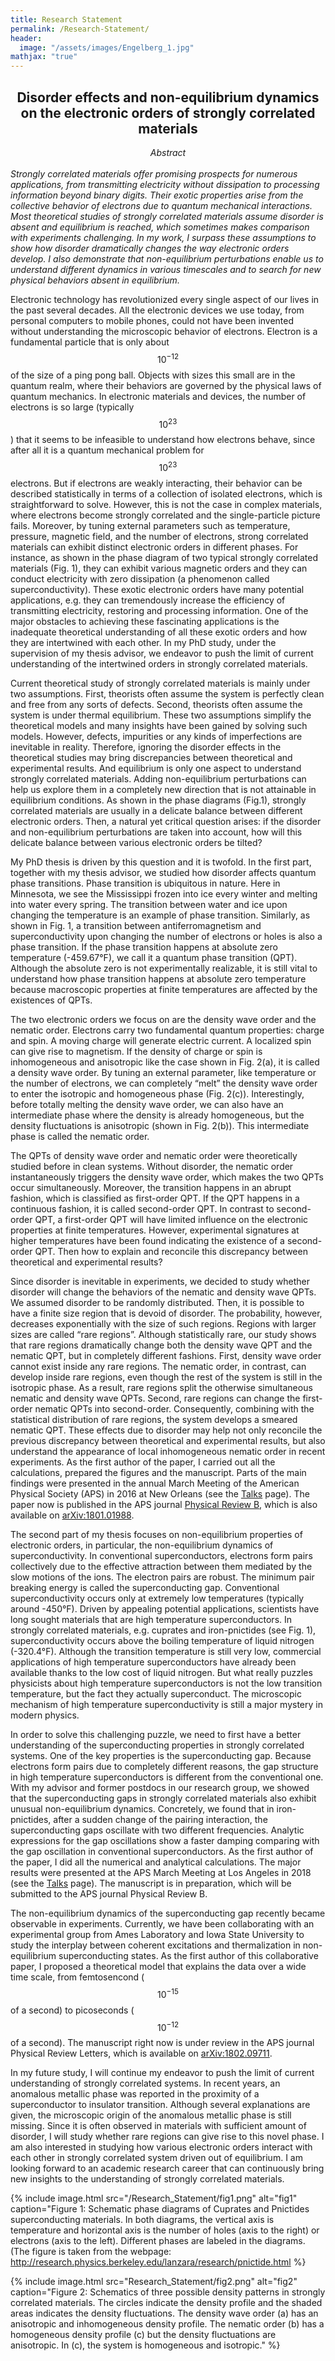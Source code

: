 ```yaml
---
title: Research Statement
permalink: /Research-Statement/
header:
  image: "/assets/images/Engelberg_1.jpg"
mathjax: "true"
---
```

<h2><center>Disorder effects and non-equilibrium dynamics on the electronic orders of strongly correlated materials</center></h2>

<em><center>Abstract</center></em><br>
*Strongly correlated materials offer promising prospects for numerous applications, from transmitting electricity without dissipation to processing information beyond binary digits. Their exotic properties arise from the collective behavior of electrons due to quantum mechanical interactions. Most theoretical studies of strongly correlated materials assume disorder is absent and equilibrium is reached, which sometimes makes comparison with experiments challenging. In my work, I surpass these assumptions to show how disorder dramatically changes the way electronic orders develop. I also demonstrate that non-equilibrium perturbations enable us to understand different dynamics in various timescales and to search for new physical behaviors absent in equilibrium.*

Electronic technology has revolutionized every single aspect of our lives in the past several decades. All the electronic devices we use today, from personal computers to mobile phones, could not have been invented without understanding the microscopic behavior of electrons. Electron is a fundamental particle that is only about $$10^{-12}$$ of the size of a ping pong ball. Objects with sizes this small are in the quantum realm, where their behaviors are governed by the physical laws of quantum mechanics. In electronic materials and devices, the number of electrons is so large (typically $$10^{23}$$) that it seems to be infeasible to understand how electrons behave, since after all it is a quantum mechanical problem for $$10^{23}$$ electrons. But if electrons are weakly interacting, their behavior can be described statistically in terms of a collection of isolated electrons, which is straightforward to solve. However, this is not the case in complex materials, where electrons become strongly correlated and the single-particle picture fails. Moreover, by tuning external parameters such as temperature, pressure, magnetic field, and the number of electrons, strong correlated materials can exhibit distinct electronic orders in different phases. For instance, as shown in the phase diagram of two typical strongly correlated materials (Fig. 1), they can exhibit various magnetic orders and they can conduct electricity with zero dissipation (a phenomenon called superconductivity). These exotic electronic orders have many potential applications, e.g. they can tremendously increase the efficiency of transmitting electricity, restoring and processing information. One of the major obstacles to achieving these fascinating applications is the inadequate theoretical understanding of all these exotic orders and how they are intertwined with each other. In my PhD study, under the supervision of my thesis advisor, we endeavor to push the limit of current understanding of the intertwined orders in strongly correlated materials.

Current theoretical study of strongly correlated materials is mainly under two assumptions. First, theorists often assume the system is perfectly clean and free from any sorts of defects. Second, theorists often assume the system is under thermal equilibrium. These two assumptions simplify the theoretical models and many insights have been gained by solving such models. However, defects, impurities or any kinds of imperfections are inevitable in reality. Therefore, ignoring the disorder effects in the theoretical studies may bring discrepancies between theoretical and experimental results. And equilibrium is only one aspect to understand strongly correlated materials. Adding non-equilibrium perturbations can help us explore them in a completely new direction that is not attainable in equilibrium conditions. As shown in the phase diagrams (Fig.1), strongly correlated materials are usually in a delicate balance between different electronic orders. Then, a natural yet critical question arises: if the disorder and non-equilibrium perturbations are taken into account, how will this delicate balance between various electronic orders be tilted?

My PhD thesis is driven by this question and it is twofold. In the first part, together with my thesis advisor, we studied how disorder affects quantum phase transitions. Phase transition is ubiquitous in nature. Here in Minnesota, we see the Mississippi frozen into ice every winter and melting into water every spring. The transition between water and ice upon changing the temperature is an example of phase transition. Similarly, as shown in Fig. 1, a transition between antiferromagnetism and superconductivity upon changing the number of electrons or holes is also a phase transition. If the phase transition happens at absolute zero temperature (-459.67&deg;F), we call it a quantum phase transition (QPT). Although the absolute zero is not experimentally realizable, it is still vital to understand how phase transition happens at absolute zero temperature because macroscopic properties at finite temperatures are affected by the existences of QPTs.

The two electronic orders we focus on are the density wave order and the nematic order. Electrons carry two fundamental quantum properties: charge and spin. A moving charge will generate electric current. A localized spin can give rise to magnetism. If the density of charge or spin is inhomogeneous and anisotropic like the case shown in Fig. 2(a), it is called a density wave order. By tuning an external parameter, like temperature or the number of electrons, we can completely “melt” the density wave order to enter the isotropic and homogeneous phase (Fig. 2(c)). Interestingly, before totally melting the density wave order, we can also have an intermediate phase where the density is already homogeneous, but the density fluctuations is anisotropic (shown in Fig. 2(b)). This intermediate phase is called the nematic order.

The QPTs of density wave order and nematic order were theoretically studied before in clean systems. Without disorder, the nematic order instantaneously triggers the density wave order, which makes the two QPTs occur simultaneously. Moreover, the transition happens in an abrupt fashion, which is classified as first-order QPT. If the QPT happens in a continuous fashion, it is called second-order QPT. In contrast to second-order QPT, a first-order QPT will have limited influence on the electronic properties at finite temperatures. However, experimental signatures at higher temperatures have been found indicating the existence of a second-order QPT. Then how to explain and reconcile this discrepancy between theoretical and experimental results?

Since disorder is inevitable in experiments, we decided to study whether disorder will change the behaviors of the nematic and density wave QPTs. We assumed disorder to be randomly distributed. Then, it is possible to have a finite size region that is devoid of disorder. The probability, however, decreases exponentially with the size of such regions. Regions with larger sizes are called “rare regions”. Although statistically rare, our study shows that rare regions dramatically change both the density wave QPT and the nematic QPT, but in completely different fashions. First, density wave order cannot exist inside any rare regions. The nematic order, in contrast, can develop inside rare regions, even though the rest of the system is still in the isotropic phase. As a result, rare regions split the otherwise simultaneous nematic and density wave QPTs. Second, rare regions can change the first-order nematic QPTs into second-order. Consequently, combining with the statistical distribution of rare regions, the system develops a smeared nematic QPT. These effects due to disorder may help not only reconcile the previous discrepancy between theoretical and experimental results, but also understand the appearance of local inhomogeneous nematic order in recent experiments. As the first author of the paper, I carried out all the calculations, prepared the figures and the manuscript. Parts of the main findings were presented in the annual March Meeting of the American Physical Society (APS) in 2016 at New Orleans (see the [Talks](/Talks/) page). The paper now is published in the APS journal [Physical Review B](https://journals.aps.org/prb/abstract/10.1103/PhysRevB.98.085117), which is also available on [arXiv:1801.01988](https://arxiv.org/abs/1801.01988).

The second part of my thesis focuses on non-equilibrium properties of electronic orders, in particular, the non-equilibrium dynamics of superconductivity. In conventional superconductors, electrons form pairs collectively due to the effective attraction between them mediated by the slow motions of the ions. The electron pairs are robust. The minimum pair breaking energy is called the superconducting gap. Conventional superconductivity occurs only at extremely low temperatures (typically around -450&deg;F). Driven by appealing potential applications, scientists have long sought materials that are high temperature superconductors. In strongly correlated materials, e.g. cuprates and iron-pnictides (see Fig. 1), superconductivity occurs above the boiling temperature of liquid nitrogen (-320.4&deg;F). Although the transition temperature is still very low, commercial applications of high temperature superconductors have already been available thanks to the low cost of liquid nitrogen. But what really puzzles physicists about high temperature superconductors is not the low transition temperature, but the fact they actually superconduct. The microscopic mechanism of high temperature superconductivity is still a major mystery in modern physics.

In order to solve this challenging puzzle, we need to first have a better understanding of the superconducting properties in strongly correlated systems. One of the key properties is the superconducting gap. Because electrons form pairs due to completely different reasons, the gap structure in high temperature superconductors is different from the conventional one. With my advisor and former postdocs in our research group, we showed that the superconducting gaps in strongly correlated materials also exhibit unusual non-equilibrium dynamics. Concretely, we found that in iron-pnictides, after a sudden change of the pairing interaction, the superconducting gaps oscillate with two different frequencies. Analytic expressions for the gap oscillations show a faster damping comparing with the gap oscillation in conventional superconductors. As the first author of the paper, I did all the numerical and analytical calculations. The major results were presented at the APS March Meeting at Los Angeles in 2018 (see the [Talks](/Talks/) page). The manuscript is in preparation, which will be submitted to the APS journal Physical Review B.

The non-equilibrium dynamics of the superconducting gap recently became observable in experiments. Currently, we have been collaborating with an experimental group from Ames Laboratory and Iowa State University to study the interplay between coherent excitations and thermalization in non-equilibrium superconducting states. As the first author of this collaborative paper, I proposed a theoretical model that explains the data over a wide time scale, from femtosencond ($$10^{-15}$$ of a second) to picoseconds ($$10^{-12}$$ of a second). The manuscript right now is under review in the APS journal Physical Review Letters, which is available on [arXiv:1802.09711](https://arxiv.org/abs/1802.09711).

In my future study, I will continue my endeavor to push the limit of current understanding of strongly correlated systems. In recent years, an anomalous metallic phase was reported in the proximity of a superconductor to insulator transition. Although several explanations are given, the microscopic origin of the anomalous metallic phase is still missing. Since it is often observed in materials with sufficient amount of disorder, I will study whether rare regions can give rise to this novel phase. I am also interested in studying how various electronic orders interact with each other in strongly correlated system driven out of equilibrium. I am looking forward to an academic research career that can continuously bring new insights to the understanding of strongly correlated materials.


{% include image.html
  src="/Research_Statement/fig1.png"
  alt="fig1"
  caption="Figure 1: Schematic phase diagrams of Cuprates and Pnictides superconducting materials. In both diagrams, the vertical axis is temperature and horizontal axis is the number of holes (axis to the right) or electrons (axis to the left). Different phases are labeled in the diagrams. (The figure is taken from the webpage: <a href="http://research.physics.berkeley.edu/lanzara/research/pnictide.html">http://research.physics.berkeley.edu/lanzara/research/pnictide.html</a>
  %}

{% include image.html
   src="Research_Statement/fig2.png"
   alt="fig2"
   caption="Figure 2: Schematics of three possible density patterns in strongly correlated materials. The circles indicate the density profile and the shaded areas indicates the density fluctuations. The density wave order (a) has an anisotropic and inhomogeneous density profile.  The nematic order (b) has a homogeneous density profile (c) but the density fluctuations are anisotropic. In (c), the system is homogeneous and isotropic."
 %}
